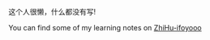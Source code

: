 这个人很懒，什么都没有写!

You can find some of my learning notes on [ZhiHu-ifoyooo](https://www.zhihu.com/people/tian-cai-68-16)
